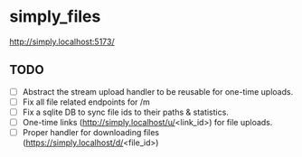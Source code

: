 # simply_files

http://simply.localhost:5173/  


## TODO
- [ ] Abstract the stream upload handler to be reusable for one-time uploads.
- [ ] Fix all file related endpoints for /m
- [ ] Fix a sqlite DB to sync file ids to their paths & statistics.  
- [ ] One-time links (http://simply.localhost/u/<link_id>) for file uploads.
- [ ] Proper handler for downloading files (https://simply.localhost/d/<file_id>)